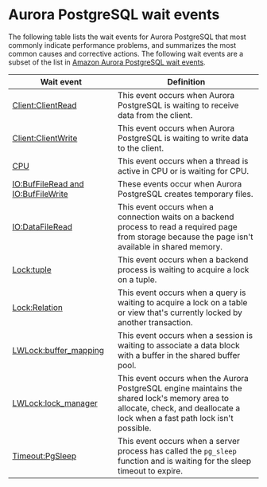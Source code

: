 # Aurora PostgreSQL wait events<a name="AuroraPostgreSQL.Tuning.concepts.summary"></a>

The following table lists the wait events for Aurora PostgreSQL that most commonly indicate performance problems, and summarizes the most common causes and corrective actions\. The following wait events are a subset of the list in [Amazon Aurora PostgreSQL wait events](AuroraPostgreSQL.Reference.Waitevents.md)\.


| Wait event | Definition | 
| --- | --- | 
|  [Client:ClientRead](apg-waits.clientread.md)  |  This event occurs when Aurora PostgreSQL is waiting to receive data from the client\.  | 
|  [Client:ClientWrite](apg-waits.clientwrite.md)  |  This event occurs when Aurora PostgreSQL is waiting to write data to the client\.  | 
|  [CPU](apg-waits.cpu.md)  |  This event occurs when a thread is active in CPU or is waiting for CPU\.  | 
|  [IO:BufFileRead and IO:BufFileWrite](apg-waits.iobuffile.md)  |  These events occur when Aurora PostgreSQL creates temporary files\.  | 
|  [IO:DataFileRead](apg-waits.iodatafileread.md)  |  This event occurs when a connection waits on a backend process to read a required page from storage because the page isn't available in shared memory\.   | 
|  [Lock:tuple](apg-waits.locktuple.md)  |  This event occurs when a backend process is waiting to acquire a lock on a tuple\.  | 
|  [Lock:Relation](apg-waits.lockrelation.md)  |  This event occurs when a query is waiting to acquire a lock on a table or view that's currently locked by another transaction\.  | 
|  [LWLock:buffer\_mapping](apg-waits.lwl-buffer-mapping.md)  |  This event occurs when a session is waiting to associate a data block with a buffer in the shared buffer pool\.  | 
|  [LWLock:lock\_manager](apg-waits.lw-lock-manager.md)  | This event occurs when the Aurora PostgreSQL engine maintains the shared lock's memory area to allocate, check, and deallocate a lock when a fast path lock isn't possible\. | 
|  [Timeout:PgSleep](apg-waits.timeoutpgsleep.md)  |  This event occurs when a server process has called the `pg_sleep` function and is waiting for the sleep timeout to expire\.   | 